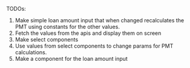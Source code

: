 
TODOs:
1. Make simple loan amount input that when changed recalculates the PMT using constants for the other values.
2. Fetch the values from the apis and display them on screen
3. Make select components
4. Use values from select components to change params for PMT calculations.
2. Make a component for the loan amount input
 